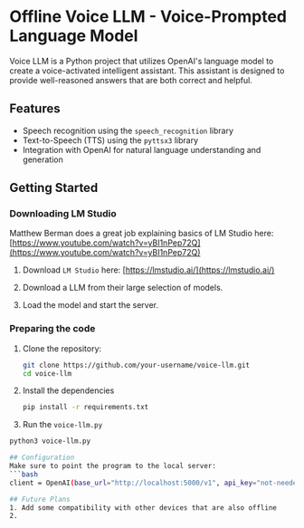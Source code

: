 # Offline Voice LLM - Voice-Prompted Language Model

Voice LLM is a Python project that utilizes OpenAI's language model to create a voice-activated intelligent assistant. This assistant is designed to provide well-reasoned answers that are both correct and helpful.

## Features

- Speech recognition using the `speech_recognition` library
- Text-to-Speech (TTS) using the `pyttsx3` library
- Integration with OpenAI for natural language understanding and generation

## Getting Started

### Downloading LM Studio
Matthew Berman does a great job explaining basics of LM Studio here: [https://www.youtube.com/watch?v=yBI1nPep72Q](https://www.youtube.com/watch?v=yBI1nPep72Q)

1. Download `LM Studio` here: [https://lmstudio.ai/](https://lmstudio.ai/)

2. Download a LLM from their large selection of models. 

3. Load the model and start the server. 

### Preparing the code
1. Clone the repository:

   ```bash
   git clone https://github.com/your-username/voice-llm.git
   cd voice-llm

2. Install the dependencies
   ```bash
   pip install -r requirements.txt
   
3. Run the `voice-llm.py`
  ```bash
  python3 voice-llm.py

## Configuration
Make sure to point the program to the local server:
  ```bash
  client = OpenAI(base_url="http://localhost:5000/v1", api_key="not-needed")

## Future Plans
1. Add some compatibility with other devices that are also offline
2. 

